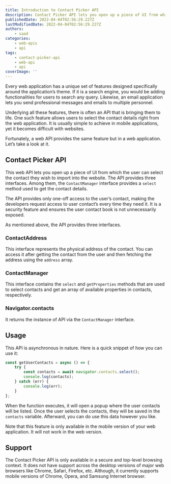 ```yaml
---
title: Introduction to Contact Picker API
description: Contact Picker API lets you open up a piece of UI from which the user can select the contact they wish to import into the website. In this piece, let's take a quick look at this API.
publishedDate: 2022-04-04T02:56:29.227Z
lastModifiedDate: 2022-04-04T02:56:29.227Z
authors:
    - saad
categories:
    - web-apis
    - api
tags:
    - contact-picker-api
    - web-api
    - api
coverImage: ''
---
```


<Lead>

Every web application has a unique set of features designed specifically around the application’s theme. If it is a search engine, you would be adding functionalities for users to search any query. Likewise, an email application lets you send professional messages and emails to multiple personnel.

</Lead>

Underlying all these features, there is often an API that is bringing them to life. One such feature allows users to select the contact details right from the web application. It is usually simple to achieve in mobile applications, yet it becomes difficult with websites.

Fortunately, a web API provides the same feature but in a web application. Let’s take a look at it.

## Contact Picker API

This web API lets you open up a piece of UI from which the user can select the contact they wish to import into the website. The API provides three interfaces. Among them, the `ContactManager` interface provides a `select` method used to get the contact details.

The API provides only one-off access to the user’s contact, making the developers request access to user contact’s every time they need it. It is a security feature and ensures the user contact book is not unnecessarily exposed.

As mentioned above, the API provides three interfaces.

### ContactAddress

This interface represents the physical address of the contact. You can access it after getting the contact from the user and then fetching the address using the `address` array.

### ContactManager

This interface contains the `select` and `getProperties` methods that are used to select contacts and get an array of available properties in contacts, respectively.

### Navigator.contacts

It returns the instance of API via the `ContactManager` interface.

## Usage

This API is asynchronous in nature. Here is a quick snippet of how you can use it:

```js
const getUserContacts = async () => {
	try {
		const contacts = await navigator.contacts.select();
		console.log(contacts);
	} catch (err) {
		console.log(err);
	}
};
```

When the function executes, it will open a popup where the user contacts will be listed. Once the user selects the contacts, they will be saved in the `contacts` variable. Afterward, you can do use this data however you like.

Note that this feature is only available in the mobile version of your web application. It will not work in the web version.

## Support

The Contact Picker API is only available in a secure and top-level browsing context. It does not have support across the desktop versions of major web browsers like Chrome, Safari, Firefox, etc. Although, it currently supports mobile versions of Chrome, Opera, and Samsung Internet browser.
